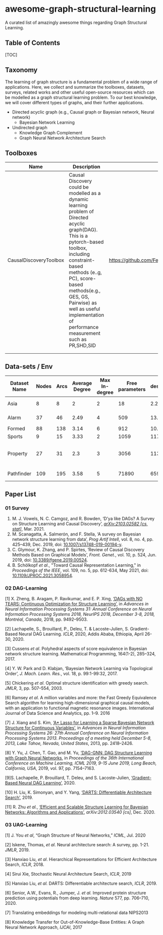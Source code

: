 # awesome-graph-structural-learning
A curated list of amazingly awesome things regarding Graph Structural Learning.





## Table of Contents

[TOC]

## Taxonomy

The learning of graph structure is a fundamental problem of a wide range of applications. Here, we collect and summarize the toolboxes, datasets, surveys, related works and other useful open-source resources which can be modelled as a graph structural learning problem. To our best knowledge, we will cover different types of graphs, and their further applications.

-   Directed acyclic graph (e.g., Causal graph or Bayesian network, Neural network)
    -   Bayesian Network Learning
-   Undirected graph
    -   Knowledge Graph Complement
    -   Graph Neural Network Architecture Search

## Toolboxes

| Name                   | Description                                                  | Code                                                       |
| ---------------------- | ------------------------------------------------------------ | ---------------------------------------------------------- |
| CausalDiscoveryToolbox | Causal Discovery could be modelled as a dynamic learning problem of Directed acyclic graph(DAG). This is a pytorch-based toolbox, including  constraint-based methods (e..g, PC), score-based methods(e.g., GES, GS, Pairwise) as well as useful implementation of  performance measurement such as PR,SHD,SID | https://github.com/FenTechSolutions/CausalDiscoveryToolbox |
|                        |                                                              |                                                            |
|                        |                                                              |                                                            |

## Data-sets / Env

| Dataset Name | Nodes | Arcs | Average Degree | Max In-degree | Free parameters | description |                                   |
| ------------ | ----- | ---- | -------------- | ------------- | --------------- | ----------- | --------------------------------- |
| Asia         | 8     | 8    | 2              | 2             | 18              | 2.25        | prior knowledge                   |
| Alarm        | 37    | 46   | 2.49           | 4             | 509             | 13.75676    | prior knowledge                   |
| Formed       | 88    | 138  | 3.14           | 6             | 912             | 10.36364    | realdata                          |
| Sports       | 9     | 15   | 3.33           | 2             | 1059            | 117.6667    | realdata                          |
| Property     | 27    | 31   | 2.3            | 3             | 3056            | 113.1852    | defined rule + regulatig protocol |
| Pathfinder   | 109   | 195  | 3.58           | 5             | 71890           | 659.5413    | prior knowledge                   |

## Paper List

### 01 Survey

1.   M. J. Vowels, N. C. Camgoz, and R. Bowden, ‘D’ya like DAGs? A Survey on Structure Learning and Causal Discovery’, [*arXiv:2103.02582 [cs, stat]*](http://arxiv.org/abs/2103.02582), Mar. 2021.
2.   M. Scanagatta, A. Salmerón, and F. Stella, ‘A survey on Bayesian network structure learning from data’, *Prog Artif Intell*, vol. 8, no. 4, pp. 425–439, Dec. 2019, doi: [10.1007/s13748-019-00194-y](https://doi.org/10.1007/s13748-019-00194-y).
3.   C. Glymour, K. Zhang, and P. Spirtes, ‘Review of Causal Discovery Methods Based on Graphical Models’, *Front. Genet.*, vol. 10, p. 524, Jun. 2019, doi: [10.3389/fgene.2019.00524](https://doi.org/10.3389/fgene.2019.00524).
4.   B. Schölkopf *et al*., "Toward Causal Representation Learning," in *Proceedings of the IEEE*, vol. 109, no. 5, pp. 612-634, May 2021, doi: [10.1109/JPROC.2021.3058954](https://ieeexplore.ieee.org/abstract/document/9363924).

### 02 DAG-Learning

[1] X. Zheng, B. Aragam, P. Ravikumar, and E. P. Xing, [‘DAGs with NO TEARS: Continuous Optimization for Structure Learning’](https://proceedings.neurips.cc/paper/2018/hash/e347c51419ffb23ca3fd5050202f9c3d-Abstract.html), in *Advances in Neural Information Processing Systems 31: Annual Conference on Neural Information Processing Systems 2018, NeurIPS 2018, December 3-8, 2018, Montréal, Canada*, 2018, pp. 9492–9503. 

[2] Lachapelle, S., Brouillard, P., Deleu, T. & Lacoste-Julien, S. Gradient-Based Neural DAG Learning. *ICLR*, 2020, Addis Ababa, Ethiopia, April 26-30, 2020.

[3] Cussens *et al*. Polyhedral aspects of score equivalence in Bayesian network structure learning. Mathematical Programming, 164(1-2), 285–324, 2017.

[4] Y. W. Park and D. Klabjan, ‘Bayesian Network Learning via Topological Order’, *J. Mach. Learn. Res.*, vol. 18, p. 99:1-99:32, 2017.

[5] Chickering *et al*. Optimal structure identification with greedy search. *JMLR*, 3, pp. 507–554, 2003.

[6] Ramsey *et al*. A million variables and more: the Fast Greedy Equivalence Search algorithm for learning high-dimensional graphical causal models, with an application to functional magnetic resonance images. International Journal of Data Science and Analytics, pp. 1–9. 2016

[7] J. Xiang and S. Kim, [‘A* Lasso for Learning a Sparse Bayesian Network Structure for Continuous Variables’](https://proceedings.neurips.cc/paper/2013/hash/8ce6790cc6a94e65f17f908f462fae85-Abstract.html), in *Advances in Neural Information Processing Systems 26: 27th Annual Conference on Neural Information Processing Systems 2013. Proceedings of a meeting held December 5-8, 2013, Lake Tahoe, Nevada, United States*, 2013, pp. 2418–2426.

[8] Y. Yu, J. Chen, T. Gao, and M. Yu, [‘DAG-GNN: DAG Structure Learning with Graph Neural Networks]( http://proceedings.mlr.press/v97/yu19a.html), in *Proceedings of the 36th International Conference on Machine Learning, ICML 2019, 9-15 June 2019, Long Beach, California, USA*, 2019, vol. 97, pp. 7154–7163. 

[9]S. Lachapelle, P. Brouillard, T. Deleu, and S. Lacoste-Julien, [‘Gradient-Based Neural DAG Learning’](https://arxiv.org/pdf/1906.02226.pdf), 2020.

[10] H. Liu, K. Simonyan, and Y. Yang, [‘DARTS: Differentiable Architecture Search’](https://openreview.net/forum?id=S1eYHoC5FX), 2019.

[11] R. Zhu *et al.*, [‘Efficient and Scalable Structure Learning for Bayesian Networks: Algorithms and Applications’](http://arxiv.org/abs/2012.03540), *arXiv:2012.03540 [cs]*, Dec. 2020. 

### 03 UAG-Learning

[1] J. You *et al*, “Graph Structure of Neural Networks,” *ICML*, Jul. 2020

[2] lskene, Thomas, *et al*. Neural architecture search: A survey, pp. 1-21. *JMLR*, 2019. 

[3] Hanxiao Liu, *et al*. Hierarchical Representations for Efficient Architecture Search, *ICLR*, 2018.

[4] Sirui Xie, Stochastic Neural Architecture Search, *ICLR*, 2019

[5] Hanxiao Liu, *et al.* DARTS: Differentiable architecture search, *ICLR*, 2019.

[6] Senior, A.W., Evans, R., Jumper, J. *et al.* Improved protein structure prediction using potentials from deep learning. *Nature* 577, pp. 706–710, 2020.

[7] Translating embeddings for modeling multi-relational data NIPS2013

[8] Knowledge Transfer for Out-of-Knowledge-Base Entities: A Graph Neural Network Approach, *IJCAI*, 2017


